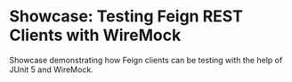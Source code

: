 # Showcase: Testing Feign REST Clients with WireMock
Showcase demonstrating how Feign clients can be testing with the help of JUnit 5
and WireMock.
